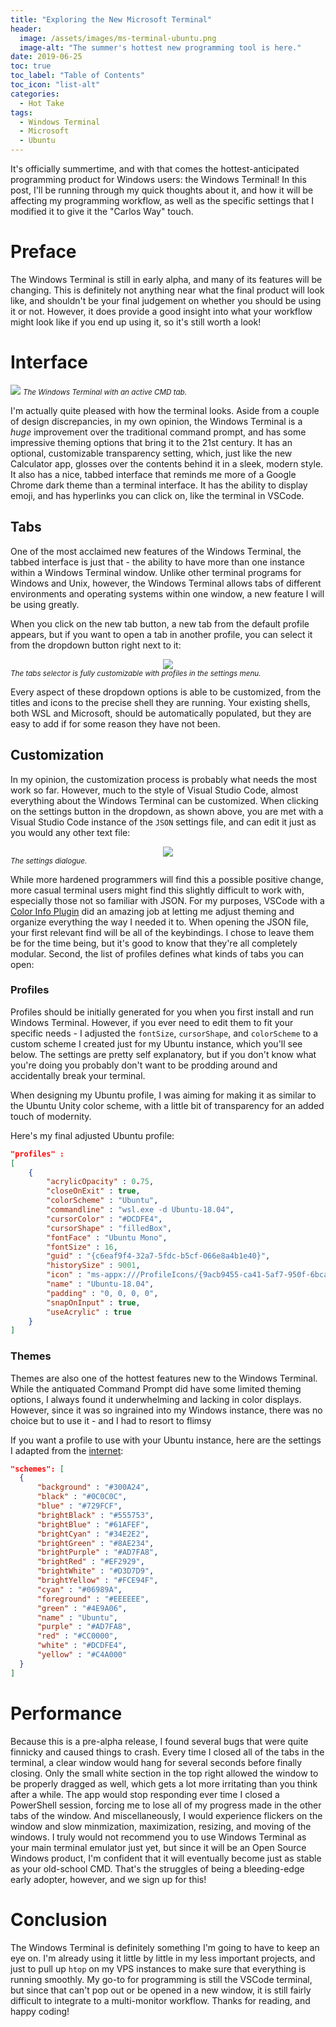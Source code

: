 ```yaml
---
title: "Exploring the New Microsoft Terminal"
header:
  image: /assets/images/ms-terminal-ubuntu.png
  image-alt: "The summer's hottest new programming tool is here."
date: 2019-06-25
toc: true
toc_label: "Table of Contents"
toc_icon: "list-alt"
categories:
  - Hot Take
tags:
  - Windows Terminal
  - Microsoft
  - Ubuntu
---
```


It's officially summertime, and with that comes the hottest-anticipated programming product for Windows users: the Windows Terminal! In this post, I'll be running through my quick thoughts about it, and how it will be affecting my programming workflow, as well as the specific settings that I modified it to give it the "Carlos Way" touch.

# Preface

The Windows Terminal is still in early alpha, and many of its features will be changing. This is definitely not anything near what the final product will look like, and shouldn't be your final judgement on whether you should be using it or not. However, it does provide a good insight into what your workflow might look like if you end up using it, so it's still worth a look!

# Interface

![](/assets/images/ms-terminal-cmd.png)
<i style="font-size:smaller">The Windows Terminal with an active CMD tab.</i>

I'm actually quite pleased with how the terminal looks. Aside from a couple of design discrepancies, in my own opinion, the Windows Terminal is a _huge_ improvement over the traditional command prompt, and has some impressive theming options that bring it to the 21st century. It has an optional, customizable transparency setting, which, just like the new Calculator app, glosses over the contents behind it in a sleek, modern style. It also has a nice, tabbed interface that reminds me more of a Google Chrome dark theme than a terminal interface. It has the ability to display emoji, and has hyperlinks you can click on, like the terminal in VSCode.

## Tabs

One of the most acclaimed new features of the Windows Terminal, the tabbed interface is just that - the ability to have more than one instance within a Windows Terminal window. Unlike other terminal programs for Windows and Unix, however, the Windows Terminal allows tabs of different environments and operating systems within one window, a new feature I will be using greatly.

When you click on the new tab button, a new tab from the default profile appears, but if you want to open a tab in another profile, you can select it from the dropdown button right next to it:

<div style="text-align:center"><img src="/assets/images/ms-terminal-selector.png" /></div>
<i style="font-size:smaller">The tabs selector is fully customizable with profiles in the settings menu.</i>

Every aspect of these dropdown options is able to be customized, from the titles and icons to the precise shell they are running. Your existing shells, both WSL and Microsoft, should be automatically populated, but they are easy to add if for some reason they have not been.

## Customization

In my opinion, the customization process is probably what needs the most work so far. However, much to the style of Visual Studio Code, almost everything about the Windows Terminal can be customized. When clicking on the settings button in the dropdown, as shown above, you are met with a Visual Studio Code instance of the `JSON` settings file, and can edit it just as you would any other text file:

<div style="text-align:center"><img src="/assets/images/ms-terminal-settings.png" /></div>
<i style="font-size:smaller">The settings dialogue.</i>

While more hardened programmers will find this a possible positive change, more casual terminal users might find this slightly difficult to work with, especially those not so familiar with JSON. For my purposes, VSCode with a [Color Info Plugin](https://marketplace.visualstudio.com/items?itemName=bierner.color-info) did an amazing job at letting me adjust theming and organize everything the way I needed it to. When opening the JSON file, your first relevant find will be all of the keybindings. I chose to leave them be for the time being, but it's good to know that they're all completely modular. Second, the list of profiles defines what kinds of tabs you can open:

### Profiles

Profiles should be initially generated for you when you first install and run Windows Terminal. However, if you ever need to edit them to fit your specific needs - I adjusted the `fontSize`, `cursorShape`, and `colorScheme` to a custom scheme I created just for my Ubuntu instance, which you'll see below. The settings are pretty self explanatory, but if you don't know what you're doing you probably don't want to be prodding around and accidentally break your terminal.

When designing my Ubuntu profile, I was aiming for making it as similar to the Ubuntu Unity color scheme, with a little bit of transparency for an added touch of modernity.

Here's my final adjusted Ubuntu profile:

```json
"profiles" :
[
    {
        "acrylicOpacity" : 0.75,
        "closeOnExit" : true,
        "colorScheme" : "Ubuntu",
        "commandline" : "wsl.exe -d Ubuntu-18.04",
        "cursorColor" : "#DCDFE4",
        "cursorShape" : "filledBox",
        "fontFace" : "Ubuntu Mono",
        "fontSize" : 16,
        "guid" : "{c6eaf9f4-32a7-5fdc-b5cf-066e8a4b1e40}",
        "historySize" : 9001,
        "icon" : "ms-appx:///ProfileIcons/{9acb9455-ca41-5af7-950f-6bca1bc9722f}.png",
        "name" : "Ubuntu-18.04",
        "padding" : "0, 0, 0, 0",
        "snapOnInput" : true,
        "useAcrylic" : true
    }
]
```

### Themes

Themes are also one of the hottest features new to the Windows Terminal. While the antiquated Command Prompt did have some limited theming options, I always found it underwhelming and lacking in color displays. However, since it was so ingrained into my Windows instance, there was no choice but to use it - and I had to resort to flimsy

If you want a profile to use with your Ubuntu instance, here are the settings I adapted from the [internet](https://medium.com/@jgarijogarde/make-bash-on-ubuntu-on-windows-10-look-like-the-ubuntu-terminal-f7566008c5c2):

```json
"schemes": [
  {
      "background" : "#300A24",
      "black" : "#0C0C0C",
      "blue" : "#729FCF",
      "brightBlack" : "#555753",
      "brightBlue" : "#61AFEF",
      "brightCyan" : "#34E2E2",
      "brightGreen" : "#8AE234",
      "brightPurple" : "#AD7FA8",
      "brightRed" : "#EF2929",
      "brightWhite" : "#D3D7D9",
      "brightYellow" : "#FCE94F",
      "cyan" : "#06989A",
      "foreground" : "#EEEEEE",
      "green" : "#4E9A06",
      "name" : "Ubuntu",
      "purple" : "#AD7FA8",
      "red" : "#CC0000",
      "white" : "#DCDFE4",
      "yellow" : "#C4A000"
  }
]
```

# Performance

Because this is a pre-alpha release, I found several bugs that were quite finnicky and caused things to crash. Every time I closed all of the tabs in the terminal, a clear window would hang for several seconds before finally closing. Only the small white section in the top right allowed the window to be properly dragged as well, which gets a lot more irritating than you think after a while. The app would stop responding ever time I closed a PowerShell session, forcing me to lose all of my progress made in the other tabs of the window. And miscellaneously, I would experience flickers on the window and slow minmization, maximization, resizing, and moving of the windows. I truly would not recommend you to use Windows Terminal as your main terminal emulator just yet, but since it will be an Open Source Windows product, I'm confident that it will eventually become just as stable as your old-school CMD. That's the struggles of being a bleeding-edge early adopter, however, and we sign up for this!

# Conclusion

The Windows Terminal is definitely something I'm going to have to keep an eye on. I'm already using it little by little in my less important projects, and just to pull up `htop` on my VPS instances to make sure that everything is running smoothly. My go-to for programming is still the VSCode terminal, but since that can't pop out or be opened in a new window, it is still fairly difficult to integrate to a multi-monitor workflow. Thanks for reading, and happy coding!
